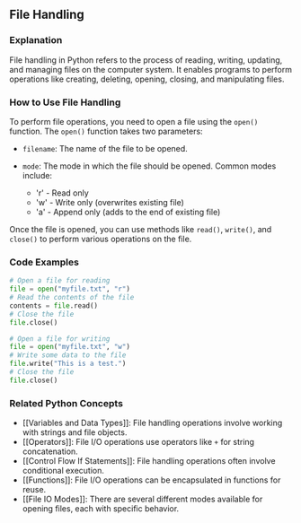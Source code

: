 ## File Handling

### Explanation
File handling in Python refers to the process of reading, writing, updating, and managing files on the computer system. It enables programs to perform operations like creating, deleting, opening, closing, and manipulating files.

### How to Use File Handling
To perform file operations, you need to open a file using the `open()` function. The `open()` function takes two parameters:

- `filename`: The name of the file to be opened.
- `mode`: The mode in which the file should be opened. Common modes include:

  - 'r' - Read only
  - 'w' - Write only (overwrites existing file)
  - 'a' - Append only (adds to the end of existing file)

Once the file is opened, you can use methods like `read()`, `write()`, and `close()` to perform various operations on the file.

### Code Examples
```python
# Open a file for reading
file = open("myfile.txt", "r")
# Read the contents of the file
contents = file.read()
# Close the file
file.close()
```

```python
# Open a file for writing
file = open("myfile.txt", "w")
# Write some data to the file
file.write("This is a test.")
# Close the file
file.close()
```

### Related Python Concepts

- [[Variables and Data Types]]: File handling operations involve working with strings and file objects.
- [[Operators]]: File I/O operations use operators like `+` for string concatenation.
- [[Control Flow If Statements]]: File handling operations often involve conditional execution.
- [[Functions]]: File I/O operations can be encapsulated in functions for reuse.
- [[File IO Modes]]: There are several different modes available for opening files, each with specific behavior.